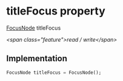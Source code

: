 


# titleFocus property







[FocusNode](https:api.flutter.dev/flutter/widgets/FocusNode-class.html) titleFocus
  
_\<span class="feature"\>read / write\</span\>_






## Implementation

```dart
FocusNode titleFocus = FocusNode();
```







